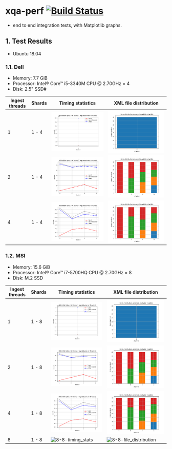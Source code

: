 # xqa-perf [![Build Status](https://travis-ci.org/jameshnsears/xqa-perf.svg?branch=master)](https://travis-ci.org/jameshnsears/xqa-perf) 
* end to end integration tests, with Matplotlib graphs.

## 1. Test Results
* Ubuntu 18.04

### 1.1. Dell
* Memory: 7.7 GiB
* Processor: Intel® Core™ i5-3340M CPU @ 2.70GHz × 4
* Disk: 2.5" SSD#

Ingest threads | Shards | Timing statistics | XML file distribution |
| ------------- | ------------- | ------------- | ------------- |
| 1 | 1 - 4 | ![4-1-timing_stats](graphs/4-1-timing_stats.png) | ![4-1-file_distribution](graphs/4-1-file_distribution.png) |
| 2 | 1 - 4 | ![4-2-timing_stats](graphs/4-2-timing_stats.png) | ![4-2-file_distribution](graphs/4-2-file_distribution.png) |
| 4 | 1 - 4 | ![4-4-timing_stats](graphs/4-4-timing_stats.png) | ![4-4-file_distribution](graphs/4-4-file_distribution.png) |

### 1.2. MSI
* Memory: 15.6 GiB
* Processor: Intel® Core™ i7-5700HQ CPU @ 2.70GHz × 8 
* Disk: M.2 SSD

| Ingest threads | Shards | Timing statistics | XML file distribution |
| ------------- | ------------- | ------------- | ------------- |
| 1 | 1 - 8 | ![8-1-timing_stats](graphs/4-1-timing_stats.png) | ![8-1-file_distribution](graphs/4-1-file_distribution.png) |
| 2 | 1 - 8 | ![8-2-timing_stats](graphs/4-2-timing_stats.png) | ![8-2-file_distribution](graphs/4-2-file_distribution.png) |
| 4 | 1 - 8 | ![8-4-timing_stats](graphs/4-4-timing_stats.png) | ![8-4-file_distribution](graphs/4-4-file_distribution.png) |
| 8 | 1 - 8 | ![8-8-timing_stats](graphs/4-8-timing_stats.png) | ![8-8-file_distribution](graphs/4-8-file_distribution.png) |
